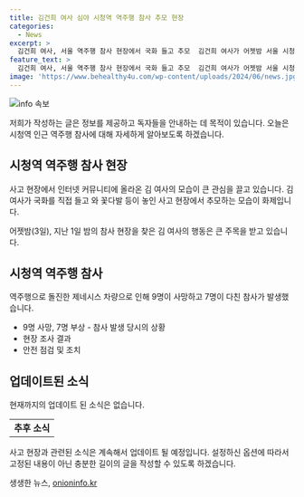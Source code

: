 ```yaml
---
title: 김건희 여사 심야 시청역 역주행 참사 추모 현장
categories:
  - News
excerpt: >
  김건희 여사, 서울 역주행 참사 현장에서 국화 들고 추모  김건희 여사가 어젯밤 서울 시청역 인근 역주행 참사 현장을 방문하여 국화를 들고 추모하는 모습이 화제다. 이 사고는 지난 1일 제네시스 차량이 역주행으로 돌진해 9명이 사망하고 7명이 다치는 비극적인 사건이었다.
feature_text: >
  김건희 여사, 서울 역주행 참사 현장에서 국화 들고 추모  김건희 여사가 어젯밤 서울 시청역 인근 역주행 참사 현장을 방문하여 국화를 들고 추모하는 모습이 화제다. 이 사고는 지난 1일 제네시스 차량이 역주행으로 돌진해 9명이 사망하고 7명이 다치는 비극적인 사건이었다.
image: 'https://www.behealthy4u.com/wp-content/uploads/2024/06/news.jpg'
---
```


<p><img src="https://www.behealthy4u.com/wp-content/uploads/2024/06/news.jpg" alt="info 속보" /></p>

<p>저희가 작성하는 글은 정보를 제공하고 독자들을 안내하는 데 목적이 있습니다. 오늘은 시청역 인근 역주행 참사에 대해 자세하게 알아보도록 하겠습니다.</p>

<h2 data-ke-size="size26">시청역 역주행 참사 현장</h2>

<p>사고 현장에서 인터넷 커뮤니티에 올라온 김 여사의 모습이 큰 관심을 끌고 있습니다. 김 여사가 국화를 직접 들고 와 꽃다발 등이 놓인 사고 현장에서 추모하는 모습이 화제입니다.</p>

<p data-ke-size="size16">어젯밤(3일), 지난 1일 밤의 참사 현장을 찾은 김 여사의 행동은 큰 주목을 받고 있습니다. </p>

<h2 data-ke-size="size26">시청역 역주행 참사</h2>

<p>역주행으로 돌진한 제네시스 차량으로 인해 9명이 사망하고 7명이 다친 참사가 발생했습니다. </p>

<ul>
  <li>9명 사망, 7명 부상 - 참사 발생 당시의 상황</li>
  <li>현장 조사 결과</li>
  <li>안전 점검 및 조치</li>
</ul>

<h2 data-ke-size="size26">업데이트된 소식</h2>

<p>현재까지의 업데이트 된 소식은 없습니다. </p>

<table>
  <tr>
    <td style="text-align: center; height: 17px;"><b>추후 소식</b></td>
  </tr>
</table>

<p>사고 현장과 관련된 소식은 계속해서 업데이트 될 예정입니다. 설정하신 옵션에 따라서 고정된 내용이 아닌 충분한 길이의 글을 작성할 수 있도록 하겠습니다.</p>
생생한 뉴스, <a href="https://onioninfo.kr" rel="dofollow">onioninfo.kr</a>



